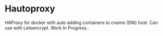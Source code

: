 # Hautoproxy

HAProxy for docker with auto adding containers to cname (SNI) host. Can use with Letsencrypt. Work In Progress..
